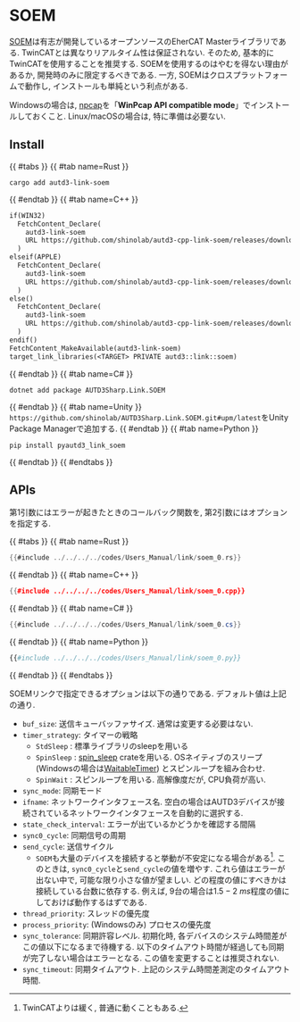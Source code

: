 # SOEM

[SOEM](https://github.com/OpenEtherCATsociety/SOEM)は有志が開発しているオープンソースのEherCAT Masterライブラリである.
TwinCATとは異なりリアルタイム性は保証されない.
そのため, 基本的にTwinCATを使用することを推奨する.
SOEMを使用するのはやむを得ない理由があるか, 開発時のみに限定するべきである.
一方, SOEMはクロスプラットフォームで動作し, インストールも単純という利点がある.

Windowsの場合は, [npcap](https://nmap.org/npcap/)を「**WinPcap API compatible mode**」でインストールしておくこと.
Linux/macOSの場合は, 特に準備は必要ない.

## Install

{{ #tabs }}
{{ #tab name=Rust }}
```shell
cargo add autd3-link-soem
```
{{ #endtab }}
{{ #tab name=C++ }}
```cpp,name=CMakeLists.txt
if(WIN32)
  FetchContent_Declare(
    autd3-link-soem
    URL https://github.com/shinolab/autd3-cpp-link-soem/releases/download/v32.1.1/autd3-link-soem-v32.1.1-win-x64.zip
  )
elseif(APPLE)
  FetchContent_Declare(
    autd3-link-soem
    URL https://github.com/shinolab/autd3-cpp-link-soem/releases/download/v32.1.1/autd3-link-soem-v32.1.1-macos-aarch64.tar.gz
  )
else()
  FetchContent_Declare(
    autd3-link-soem
    URL https://github.com/shinolab/autd3-cpp-link-soem/releases/download/v32.1.1/autd3-link-soem-v32.1.1-linux-x64.tar.gz
  )
endif()
FetchContent_MakeAvailable(autd3-link-soem)
target_link_libraries(<TARGET> PRIVATE autd3::link::soem)
```
{{ #endtab }}
{{ #tab name=C# }}
```shell
dotnet add package AUTD3Sharp.Link.SOEM
```
{{ #endtab }}
{{ #tab name=Unity }}
`https://github.com/shinolab/AUTD3Sharp.Link.SOEM.git#upm/latest`をUnity Package Managerで追加する.
{{ #endtab }}
{{ #tab name=Python }}
```shell
pip install pyautd3_link_soem
```
{{ #endtab }}
{{ #endtabs }}

## APIs

第1引数にはエラーが起きたときのコールバック関数を, 第2引数にはオプションを指定する.

{{ #tabs }}
{{ #tab name=Rust }}
```rust
{{#include ../../../../codes/Users_Manual/link/soem_0.rs}}
```
{{ #endtab }}
{{ #tab name=C++ }}
```cpp
{{#include ../../../../codes/Users_Manual/link/soem_0.cpp}}
```
{{ #endtab }}
{{ #tab name=C# }}
```cs
{{#include ../../../../codes/Users_Manual/link/soem_0.cs}}
```
{{ #endtab }}
{{ #tab name=Python }}
```python
{{#include ../../../../codes/Users_Manual/link/soem_0.py}}
```
{{ #endtab }}
{{ #endtabs }}

SOEMリンクで指定できるオプションは以下の通りである.
デフォルト値は上記の通り.

- `buf_size`: 送信キューバッファサイズ. 通常は変更する必要はない.
- `timer_strategy`: タイマーの戦略
    - `StdSleep`  : 標準ライブラリのsleepを用いる
    - `SpinSleep` : [spin_sleep](https://docs.rs/spin_sleep/latest/spin_sleep/) crateを用いる. OSネイティブのスリープ (Windowsの場合は[WaitableTimer](https://learn.microsoft.com/en-us/windows/win32/sync/waitable-timer-objects)) とスピンループを組み合わせ.
    - `SpinWait`  : スピンループを用いる. 高解像度だが, CPU負荷が高い.
- `sync_mode`: 同期モード
- `ifname`: ネットワークインタフェース名. 空白の場合はAUTD3デバイスが接続されているネットワークインタフェースを自動的に選択する.
- `state_check_interval`: エラーが出ているかどうかを確認する間隔
- `sync0_cycle`: 同期信号の周期
- `send_cycle`: 送信サイクル
    - `SOEM`も大量のデバイスを接続すると挙動が不安定になる場合がある[^fn_soem]. このときは, `sync0_cycle`と`send_cycle`の値を増やす. これら値はエラーが出ない中で, 可能な限り小さな値が望ましい. どの程度の値にすべきかは接続している台数に依存する. 例えば, 9台の場合は$1.5-\SI{2}{ms}$程度の値にしておけば動作するはずである.
- `thread_priority`: スレッドの優先度
- `process_priority`: (Windowsのみ) プロセスの優先度
- `sync_tolerance`: 同期許容レベル. 初期化時, 各デバイスのシステム時間差がこの値以下になるまで待機する. 以下のタイムアウト時間が経過しても同期が完了しない場合はエラーとなる. この値を変更することは推奨されない.
- `sync_timeout`: 同期タイムアウト. 上記のシステム時間差測定のタイムアウト時間.

[^fn_soem]: TwinCATよりは緩く, 普通に動くこともある.

